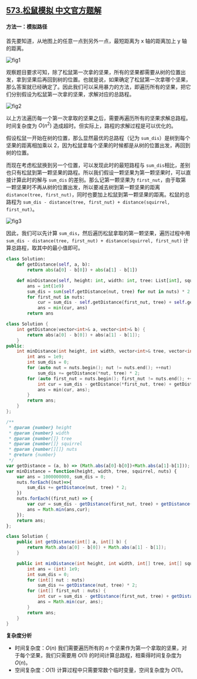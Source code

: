 ## [573.松鼠模拟 中文官方题解](https://leetcode.cn/problems/squirrel-simulation/solutions/100000/song-shu-mo-ni-by-leetcode-solution)

#### 方法一：模拟路径
首先要知道，从地图上的任意一点到另外一点，最短距离为 x 轴的距离加上 y 轴的距离。

![fig1](https://assets.leetcode-cn.com/solution-static/573_fig1.jpg)


观察题目要求可知，除了松鼠第一次拿的坚果，所有的坚果都需要从树的位置出发，拿到坚果后再回到树的位置。也就是说，如果确定了松鼠第一次拿哪个坚果，那么答案就已经确定了。因此我们可以采用暴力的方法，即遍历所有的坚果，把它们分别假设为松鼠第一次拿的坚果，求解对应的总路程。

![fig2](https://assets.leetcode-cn.com/solution-static/573_fig2.gif)

以上方法遍历每一个第一次拿取的坚果之后，需要再遍历所有的坚果求解总路程。时间复杂度为 $O(n^2)$ 造成超时。但实际上，路程的求解过程是可以优化的。

假设松鼠一开始在树的位置，那么显然最优的总路程（记为 `sum_dis`）是树到每个坚果的距离相加乘以 2，因为松鼠拿每个坚果的时候都是从树的位置出发，再回到树的位置。

而现在考虑松鼠换到另一个位置，可以发现此时的最短路程与 `sum_dis`相比，差别也只有松鼠到第一颗坚果的路程。所以我们假设一颗坚果为第一颗坚果时，可以直接计算此时的解与 `sum_dis` 的差别。那么记第一颗坚果为 `first_nut`，由于取第一颗坚果时不再从树的位置出发，所以要减去树到第一颗坚果的距离 `distance(tree, first_nut)`，同时也要加上松鼠到第一颗坚果的距离。松鼠的总路程为 `sum_dis - distance(tree, first_nut) + distance(squirrel, first_nut)`。

![fig3](https://assets.leetcode-cn.com/solution-static/573_fig3.gif)


因此，我们可以先计算 `sum_dis`，然后遍历松鼠拿取的第一颗坚果，遍历过程中用 `sum_dis - distance(tree, first_nut) + distance(squirrel, first_nut)` 计算总路程，取其中的最小值即可。

```Python []
class Solution:
    def getDistance(self, a, b):
        return abs(a[0] - b[0]) + abs(a[1] - b[1])

    def minDistance(self, height: int, width: int, tree: List[int], squirrel: List[int], nuts: List[List[int]]) -> int:
        ans = int(1e9)
        sum_dis = sum(self.getDistance(nut, tree) for nut in nuts) * 2
        for first_nut in nuts:
            cur = sum_dis - self.getDistance(first_nut, tree) + self.getDistance(first_nut, squirrel)
            ans = min(cur, ans)
        return ans
```
```C++ []
class Solution {
    int getDistance(vector<int>& a, vector<int>& b) {
        return abs(a[0] - b[0]) + abs(a[1] - b[1]);
    }
public:
    int minDistance(int height, int width, vector<int>& tree, vector<int>& squirrel, vector<vector<int>>& nuts) {
        int ans = 1e9;
        int sum_dis = 0;
        for (auto nut = nuts.begin(); nut != nuts.end(); ++nut)
            sum_dis += getDistance(*nut, tree) * 2;
        for (auto first_nut = nuts.begin(); first_nut != nuts.end(); ++first_nut) {
            int cur = sum_dis - getDistance(*first_nut, tree) + getDistance(*first_nut, squirrel);
            ans = min(cur, ans);
        }
        return ans;
    }
};
```

```javascript []
/**
 * @param {number} height
 * @param {number} width
 * @param {number[]} tree
 * @param {number[]} squirrel
 * @param {number[][]} nuts
 * @return {number}
 */
var getDistance = (a, b) => (Math.abs(a[0]-b[0])+Math.abs(a[1]-b[1]));
var minDistance = function(height, width, tree, squirrel, nuts) {
    var ans = 1000000000, sum_dis = 0;
    nuts.forEach((nut)=>{
        sum_dis += getDistance(nut, tree) * 2;
    })
    nuts.forEach((first_nut) => {
        var cur = sum_dis - getDistance(first_nut, tree) + getDistance(first_nut, squirrel);
        ans = Math.min(ans,cur);
    });
    return ans;
};
```

```Java []
class Solution {
    public int getDistance(int[] a, int[] b) {
        return Math.abs(a[0] - b[0]) + Math.abs(a[1] - b[1]);
    }

    public int minDistance(int height, int width, int[] tree, int[] squirrel, int[][] nuts) {
        int ans = (int) 1e9;
        int sum_dis = 0;
        for (int[] nut : nuts)
            sum_dis += getDistance(nut, tree) * 2;
        for (int[] first_nut : nuts) {
            int cur = sum_dis - getDistance(first_nut, tree) + getDistance(first_nut, squirrel);
            ans = Math.min(cur, ans);
        }
        return ans;
    }
}
```
**复杂度分析**

  * 时间复杂度：$O(n)$
    我们需要遍历所有的 $n$ 个坚果作为第一个拿取的坚果，对于每个坚果，我们只需要用 $O(1)$ 的时间计算总路程，相乘得时间复杂度为 $O(n)$。
  * 空间复杂度：$O(1)$
    计算过程中只需要常数个临时变量，空间复杂度为 $O(1)$。